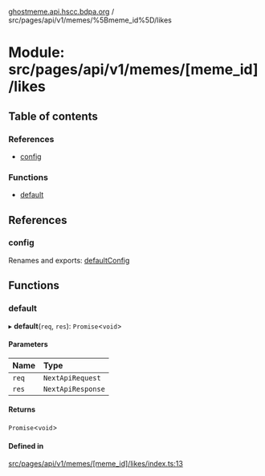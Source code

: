 [ghostmeme.api.hscc.bdpa.org](../README.md) / src/pages/api/v1/memes/%5Bmeme_id%5D/likes

# Module: src/pages/api/v1/memes/[meme\_id]/likes

## Table of contents

### References

- [config](src_pages_api_v1_memes__meme_id__likes.md#config)

### Functions

- [default](src_pages_api_v1_memes__meme_id__likes.md#default)

## References

### config

Renames and exports: [defaultConfig](src_backend_middleware.md#defaultconfig)

## Functions

### default

▸ **default**(`req`, `res`): `Promise`<`void`\>

#### Parameters

| Name | Type |
| :------ | :------ |
| `req` | `NextApiRequest` |
| `res` | `NextApiResponse` |

#### Returns

`Promise`<`void`\>

#### Defined in

[src/pages/api/v1/memes/[meme_id]/likes/index.ts:13](https://github.com/nhscc/ghostmeme.api.hscc.bdpa.org/blob/86898e9/src/pages/api/v1/memes/[meme_id]/likes/index.ts#L13)
